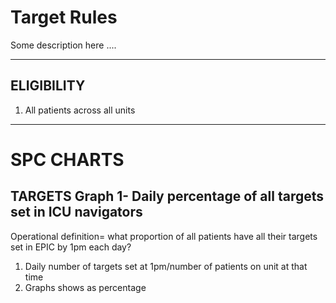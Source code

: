 # Target Rules
Some description here ....

---
## ELIGIBILITY 

1. All patients across all units
---
# SPC CHARTS 
## TARGETS Graph 1- Daily percentage of all targets set in ICU navigators 
Operational definition= what proportion of all patients have all their targets set in EPIC by 1pm each day?  

1. Daily number of targets set at 1pm/number of patients on unit at that time 
2. Graphs shows as percentage  

 
